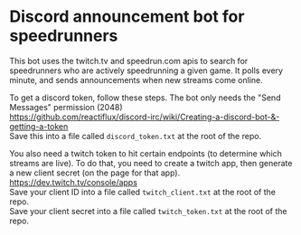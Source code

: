 # Discord announcement bot for speedrunners
This bot uses the twitch.tv and speedrun.com apis to search for speedrunners who are actively speedrunning a given game. It polls every minute, and sends announcements when new streams come online.

To get a discord token, follow these steps. The bot only needs the "Send Messages" permission (2048)  
https://github.com/reactiflux/discord-irc/wiki/Creating-a-discord-bot-&-getting-a-token  
Save this into a file called `discord_token.txt` at the root of the repo.

You also need a twitch token to hit certain endpoints (to determine which streams are live). To do that, you need to create a twitch app, then generate a new client secret (on the page for that app).  
https://dev.twitch.tv/console/apps  
Save your client ID into a file called `twitch_client.txt` at the root of the repo.  
Save your client secret into a file called `twitch_token.txt` at the root of the repo.  
